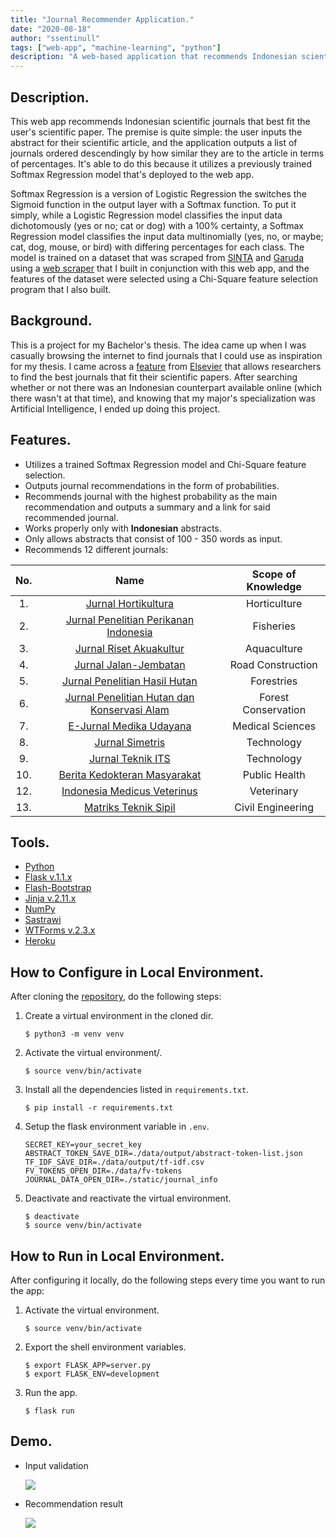 ```yaml
---
title: "Journal Recommender Application."
date: "2020-08-18"
author: "ssentinull"
tags: ["web-app", "machine-learning", "python"]
description: "A web-based application that recommends Indonesian scientific journals."
---
```


## Description.

This web app recommends Indonesian scientific journals that best fit the user's scientific paper. The premise is quite simple: the user inputs the abstract for their scientific article, and the application outputs a list of journals ordered descendingly by how similar they are to the article in terms of percentages. It's able to do this because it utilizes a previously trained Softmax Regression model that's deployed to the web app.

Softmax Regression is a version of Logistic Regression the switches the Sigmoid function in the output layer with a Softmax function. To put it simply, while a Logistic Regression model classifies the input data dichotomously (yes or no; cat or dog) with a 100% certainty, a Softmax Regression model classifies the input data multinomially (yes, no, or maybe; cat, dog, mouse, or bird) with differing percentages for each class. The model is trained on a dataset that was scraped from [SINTA](https://sinta.ristekbrin.go.id/) and [Garuda](https://garuda.ristekbrin.go.id/journal) using a [web scraper](/projects/web-scraper) that I built in conjunction with this web app, and the features of the dataset were selected using a Chi-Square feature selection program that I also built.

## Background.

This is a project for my Bachelor's thesis. The idea came up when I was casually browsing the internet to find journals that I could use as inspiration for my thesis. I came across a [feature](https://journalfinder.elsevier.com/) from [Elsevier](https://www.elsevier.com/en-xs) that allows researchers to find the best journals that fit their scientific papers. After searching whether or not there was an Indonesian counterpart available online (which there wasn't at that time), and knowing that my major's specialization was Artificial Intelligence, I ended up doing this project.

## Features.

- Utilizes a trained Softmax Regression model and Chi-Square feature selection.
- Outputs journal recommendations in the form of probabilities.
- Recommends journal with the highest probability as the main recommendation and outputs a summary and a link for said recommended journal.
- Works properly only with **Indonesian** abstracts.
- Only allows abstracts that consist of 100 - 350 words as input.
- Recommends 12 different journals:

| No. |                                                     Name                                                      | Scope of Knowledge  |
| :-: | :-----------------------------------------------------------------------------------------------------------: | :-----------------: |
| 1.  |                 [Jurnal Hortikultura](http://ejurnal.litbang.pertanian.go.id/index.php/jhort)                 |    Horticulture     |
| 2.  |          [Jurnal Penelitian Perikanan Indonesia](http://ejournal-balitbang.kkp.go.id/index.php/jppi)          |      Fisheries      |
| 3.  |                 [Jurnal Riset Akuakultur](http://ejournal-balitbang.kkp.go.id/index.php/jra)                  |     Aquaculture     |
| 4.  |            [Jurnal Jalan-Jembatan](http://jurnal.pusjatan.pu.go.id/index.php/jurnaljalanjembatan)             |  Road Construction  |
| 5.  |     [Jurnal Penelitian Hasil Hutan](http://ejournal.forda-mof.org/ejournal-litbang/index.php/JPHH/index)      |     Forestries      |
| 6.  | [Jurnal Penelitian Hutan dan Konservasi Alam](http://ejournal.forda-mof.org/ejournal-litbang/index.php/JPHKA) | Forest Conservation |
| 7.  |                        [E-Jurnal Medika Udayana](https://ojs.unud.ac.id/index.php/eum)                        |  Medical Sciences   |
| 8.  |                          [Jurnal Simetris](https://jurnal.umk.ac.id/index.php/simet)                          |     Technology      |
| 9.  |                        [Jurnal Teknik ITS](http://ejurnal.its.ac.id/index.php/teknik)                         |     Technology      |
| 10. |                         [Berita Kedokteran Masyarakat](https://jurnal.ugm.ac.id/bkm)                          |    Public Health    |
| 12. |                   [Indonesia Medicus Veterinus](https://ojs.unud.ac.id/index.php/imv/index)                   |     Veterinary      |
| 13. |                           [Matriks Teknik Sipil](https://jurnal.uns.ac.id/matriks)                            |  Civil Engineering  |

## Tools.

- [Python](https://www.python.org/)
- [Flask v.1.1.x](https://flask.palletsprojects.com/en/1.1.x/)
- [Flash-Bootstrap](https://pythonhosted.org/Flask-Bootstrap/)
- [Jinja v.2.11.x](https://jinja.palletsprojects.com/en/2.11.x/)
- [NumPy](https://numpy.org/)
- [Sastrawi](https://pypi.org/project/Sastrawi/)
- [WTForms v.2.3.x](https://wtforms.readthedocs.io/en/2.3.x/)
- [Heroku](https://www.heroku.com/)

## How to Configure in Local Environment.

After cloning the [repository](https://github.com/ssentinull/journal-recommender-system-website), do the following steps:

1. Create a virtual environment in the cloned dir.

   ```shell
   $ python3 -m venv venv
   ```

2. Activate the virtual environment/.

   ```shell
   $ source venv/bin/activate
   ```

3. Install all the dependencies listed in `requirements.txt`.

   ```shell
   $ pip install -r requirements.txt
   ```

4. Setup the flask environment variable in `.env`.

   ```env
   SECRET_KEY=your_secret_key
   ABSTRACT_TOKEN_SAVE_DIR=./data/output/abstract-token-list.json
   TF_IDF_SAVE_DIR=./data/output/tf-idf.csv
   FV_TOKENS_OPEN_DIR=./data/fv-tokens
   JOURNAL_DATA_OPEN_DIR=./static/journal_info
   ```

5. Deactivate and reactivate the virtual environment.

   ```shell
   $ deactivate
   $ source venv/bin/activate
   ```

## How to Run in Local Environment.

After configuring it locally, do the following steps every time you want to run the app:

1. Activate the virtual environment.

   ```shell
   $ source venv/bin/activate
   ```

2. Export the shell environment variables.

   ```shell
   $ export FLASK_APP=server.py
   $ export FLASK_ENV=development
   ```

3. Run the app.

   ```shell
   $ flask run
   ```

## Demo.

- Input validation

  ![](https://media.giphy.com/media/J3SLW8RvR55zMea4h1/giphy.gif)

- Recommendation result

  ![](https://media.giphy.com/media/daJ6Z7uG5e8Four7Mj/giphy.gif)
